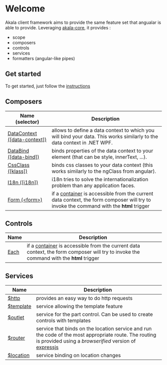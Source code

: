 # Welcome

Akala client framework aims to provide the same feature set that angualar is able to provide. Leveraging [akala-core](../core/index.md), it provides :

- scope
- composers
- controls
- services
- formatters (angular-like pipes)

## Get started

To get started, just follow the [instructions](getting-started.md)

## Composers

  | Name (selector) | Description |
  | --- | --- |
  | [DataContext ([data-context])](composers/datacontext.md) | allows to define a data context to which you will bind your data. This works similarly to the data context in .NET WPF. |
  | [DataBind ([data-bind])](composers/databind.md) | binds properties of the data context to your element (that can be style, innerText, ...). |
  | [CssClass ([klass])](composers/klass.md) | binds css classes to your data context (this works similarly to the ngClass from angular). |
  | [I18n ([i18n])](composers/i18n.md) | i18n tries to solve the internationalization problem than any application faces. |
  | [Form (&lt;form&gt;)](composers/form.md) | if a [container](../commands/index.md) is accessible from the current data context, the form composer will try to invoke the command with the **html** trigger |
  
## Controls
  
  | Name | Description |
  | --- | --- |
  | [Each](controls/each.md) | if a [container](../commands/index.md) is accessible from the current data context, the form composer will try to invoke the command with the **html** trigger |
  
## Services
  
  | Name | Description |
  | --- | --- |
  | [$http](services/http.md) | provides an easy way to do http requests |
  | [$template](services/template.md) | service allowing the template feature |
  | [$outlet](services/outlet.md) | service for the part control. Can be used to create controls with templates |
  | [$router](services/router.md) | service that binds on the location service and run the code of the most appropriate route. The routing is provided using a *browserified* version of [expressjs](https://expressjs.com) |
  | [$location](services/location.md) | service binding on location changes |
  